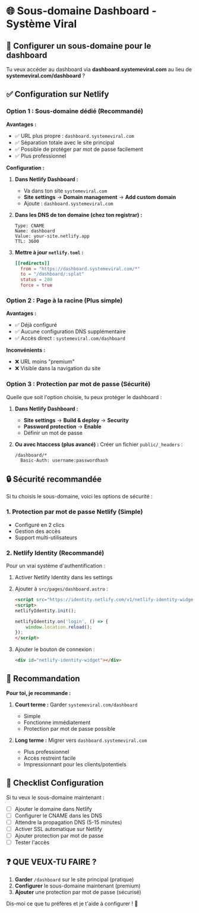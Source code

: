 # 🌐 Sous-domaine Dashboard - Système Viral

## 🎯 Configurer un sous-domaine pour le dashboard

Tu veux accéder au dashboard via **dashboard.systemeviral.com** au lieu de **systemeviral.com/dashboard** ?

## ✅ Configuration sur Netlify

### **Option 1 : Sous-domaine dédié (Recommandé)**

**Avantages :**
- ✅ URL plus propre : `dashboard.systemeviral.com`
- ✅ Séparation totale avec le site principal
- ✅ Possible de protéger par mot de passe facilement
- ✅ Plus professionnel

**Configuration :**

1. **Dans Netlify Dashboard :**
   - Va dans ton site `systemeviral.com`
   - **Site settings** → **Domain management** → **Add custom domain**
   - Ajoute : `dashboard.systemeviral.com`

2. **Dans les DNS de ton domaine (chez ton registrar) :**
   ```
   Type: CNAME
   Name: dashboard
   Value: your-site.netlify.app
   TTL: 3600
   ```

3. **Mettre à jour `netlify.toml` :**
   ```toml
   [[redirects]]
     from = "https://dashboard.systemeviral.com/*"
     to = "/dashboard/:splat"
     status = 200
     force = true
   ```

### **Option 2 : Page à la racine (Plus simple)**

**Avantages :**
- ✅ Déjà configuré
- ✅ Aucune configuration DNS supplémentaire
- ✅ Accès direct : `systemeviral.com/dashboard`

**Inconvénients :**
- ❌ URL moins "premium"
- ❌ Visible dans la navigation du site

### **Option 3 : Protection par mot de passe (Sécurité)**

Quelle que soit l'option choisie, tu peux protéger le dashboard :

1. **Dans Netlify Dashboard :**
   - **Site settings** → **Build & deploy** → **Security**
   - **Password protection** → **Enable**
   - Définir un mot de passe

2. **Ou avec htaccess (plus avancé) :**
   Créer un fichier `public/_headers` :
   ```
   /dashboard/*
     Basic-Auth: username:passwordhash
   ```

## 🔒 Sécurité recommandée

Si tu choisis le sous-domaine, voici les options de sécurité :

### **1. Protection par mot de passe Netlify (Simple)**
- Configuré en 2 clics
- Gestion des accès
- Support multi-utilisateurs

### **2. Netlify Identity (Recommandé)**
Pour un vrai système d'authentification :

1. Activer Netlify Identity dans les settings
2. Ajouter à `src/pages/dashboard.astro` :
   ```html
   <script src="https://identity.netlify.com/v1/netlify-identity-widget.js"></script>
   <script>
   netlifyIdentity.init();
   
   netlifyIdentity.on('login', () => {
       window.location.reload();
   });
   </script>
   ```

3. Ajouter le bouton de connexion :
   ```html
   <div id="netlify-identity-widget"></div>
   ```

## 🎯 Recommandation

**Pour toi, je recommande :**

1. **Court terme :** Garder `systemeviral.com/dashboard` 
   - Simple
   - Fonctionne immédiatement
   - Protection par mot de passe possible

2. **Long terme :** Migrer vers `dashboard.systemeviral.com`
   - Plus professionnel
   - Accès restreint facile
   - Impressionnant pour les clients/potentiels

## 📝 Checklist Configuration

Si tu veux le sous-domaine maintenant :

- [ ] Ajouter le domaine dans Netlify
- [ ] Configurer le CNAME dans les DNS
- [ ] Attendre la propagation DNS (5-15 minutes)
- [ ] Activer SSL automatique sur Netlify
- [ ] Ajouter protection par mot de passe
- [ ] Tester l'accès

## ❓ **QUE VEUX-TU FAIRE ?**

1. **Garder** `/dashboard` sur le site principal (pratique)
2. **Configurer** le sous-domaine maintenant (premium)
3. **Ajouter** une protection par mot de passe (sécurisé)

Dis-moi ce que tu préfères et je t'aide à configurer ! 🚀

